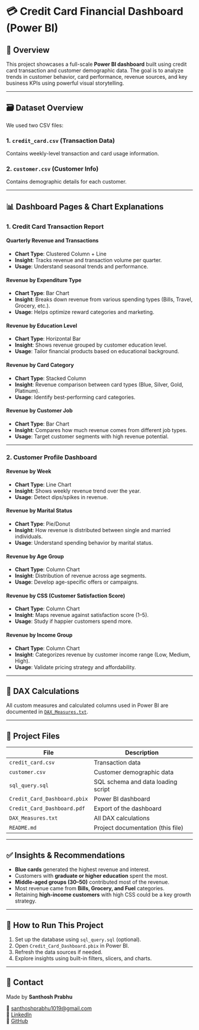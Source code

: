 # 💳 Credit Card Financial Dashboard (Power BI)

## 📌 Overview

This project showcases a full-scale **Power BI dashboard** built using credit card transaction and customer demographic data. The goal is to analyze trends in customer behavior, card performance, revenue sources, and key business KPIs using powerful visual storytelling.

---

## 🗃️ Dataset Overview

We used two CSV files:

### 1. `credit_card.csv` (Transaction Data)
Contains weekly-level transaction and card usage information.


### 2. `customer.csv` (Customer Info)
Contains demographic details for each customer.


---

## 📊 Dashboard Pages & Chart Explanations

### 1. **Credit Card Transaction Report**

####  Quarterly Revenue and Transactions
- **Chart Type**: Clustered Column + Line
- **Insight**: Tracks revenue and transaction volume per quarter.
- **Usage**: Understand seasonal trends and performance.

####  Revenue by Expenditure Type
- **Chart Type**: Bar Chart
- **Insight**: Breaks down revenue from various spending types (Bills, Travel, Grocery, etc.).
- **Usage**: Helps optimize reward categories and marketing.

####  Revenue by Education Level
- **Chart Type**: Horizontal Bar
- **Insight**: Shows revenue grouped by customer education level.
- **Usage**: Tailor financial products based on educational background.

####  Revenue by Card Category
- **Chart Type**: Stacked Column
- **Insight**: Revenue comparison between card types (Blue, Silver, Gold, Platinum).
- **Usage**: Identify best-performing card categories.

####  Revenue by Customer Job
- **Chart Type**: Bar Chart
- **Insight**: Compares how much revenue comes from different job types.
- **Usage**: Target customer segments with high revenue potential.

---

### 2. **Customer Profile Dashboard**

####  Revenue by Week
- **Chart Type**: Line Chart
- **Insight**: Shows weekly revenue trend over the year.
- **Usage**: Detect dips/spikes in revenue.

####  Revenue by Marital Status
- **Chart Type**: Pie/Donut
- **Insight**: How revenue is distributed between single and married individuals.
- **Usage**: Understand spending behavior by marital status.

####  Revenue by Age Group
- **Chart Type**: Column Chart
- **Insight**: Distribution of revenue across age segments.
- **Usage**: Develop age-specific offers or campaigns.

####  Revenue by CSS (Customer Satisfaction Score)
- **Chart Type**: Column Chart
- **Insight**: Maps revenue against satisfaction score (1–5).
- **Usage**: Study if happier customers spend more.

####  Revenue by Income Group
- **Chart Type**: Column Chart
- **Insight**: Categorizes revenue by customer income range (Low, Medium, High).
- **Usage**: Validate pricing strategy and affordability.

---

## 🧮 DAX Calculations

All custom measures and calculated columns used in Power BI are documented in [`DAX_Measures.txt`](./DAX_Measures.txt).

---

## 📂 Project Files

| File | Description |
|------|-------------|
| `credit_card.csv` | Transaction data |
| `customer.csv` | Customer demographic data |
| `sql_query.sql` | SQL schema and data loading script |
| `Credit_Card_Dashboard.pbix` | Power BI dashboard |
| `Credit_Card_Dashboard.pdf` | Export of the dashboard |
| `DAX_Measures.txt` | All DAX calculations |
| `README.md` | Project documentation (this file) |

---

## ✅ Insights & Recommendations

- **Blue cards** generated the highest revenue and interest.
- Customers with **graduate or higher education** spent the most.
- **Middle-aged groups (30–50)** contributed most of the revenue.
- Most revenue came from **Bills, Grocery, and Fuel** categories.
- Retaining **high-income customers** with high CSS could be a key growth strategy.

---

## 🚀 How to Run This Project

1. Set up the database using `sql_query.sql` (optional).
2. Open `Credit_Card_Dashboard.pbix` in Power BI.
3. Refresh the data sources if needed.
4. Explore insights using built-in filters, slicers, and charts.

---

## 🙋 Contact

Made by **Santhosh Prabhu**

📧 santhoshprabhu1019@gmail.com  
🔗 [LinkedIn](https://www.linkedin.com/in/santhosh-prabhu-67833a288/)  
🐙 [GitHub](https://github.com/SanthoshPrabhu1019)
